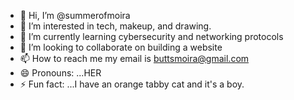 - 👋 Hi, I’m @summerofmoira
- 👀 I’m interested in tech, makeup, and drawing.
- 🌱 I’m currently learning cybersecurity and networking protocols
- 💞️ I’m looking to collaborate on building a website
- 📫 How to reach me my email is buttsmoira@gmail.com
- 😄 Pronouns: ...HER
- ⚡ Fun fact: ...I have an orange tabby cat and it's a boy.

<!---
summerofmoira/summerofmoira is a ✨ special ✨ repository because its `README.md` (this file) appears on your GitHub profile.
You can click the Preview link to take a look at your changes.
--->
